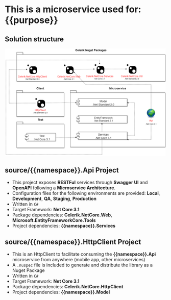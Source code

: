 # This is a microservice used for: {{purpose}}

## Solution structure

<div align="center">
    <img src="images/architecture.png" alt="Architecturee" width="916" />
</div>

## source/**{{namespace}}.Api** Project

 - This project exposes **RESTFul** services through **Swagger UI** and **OpenAPI** following a **Microservice Architecture**.
 - Configuration files for the following environments are provided: **Local**, **Development**, **QA**, **Staging**, **Production**
 - Written in `C#`
 - Target Framework: **Net Core 3.1**
 - Package dependencies: **Celerik.NetCore.Web**, **Microsoft.EntityFrameworkCore.Tools**
 - Project dependencies: **{{namespace}}.Services**
 
## source/{{namespace}}.HttpClient Project

 - This is an HttpClient to facilitate consuming the **{{namespace}}.Api** microservice from anywhere (mobile app, other microservices)
 - A `.nuspec` file is included to generate and distribute the library as a Nuget Package
 - Written in `C#`
 - Target Framework: **Net Core 3.1**
 - Package dependencies: **Celerik.NetCore.HttpClient**
 - Project dependencies: **{{namespace}}.Model**
